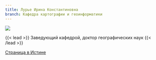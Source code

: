 ```yaml
---
title: Лурье Ирина Константиновна
branch: Кафедра картографии и геоинформатики
---
```

![](img/lik.jpg)

{{< lead >}} Заведующий кафедрой, доктор географических наук {{< /lead >}}

[Страница в Истине](https://istina.msu.ru/workers/427278)